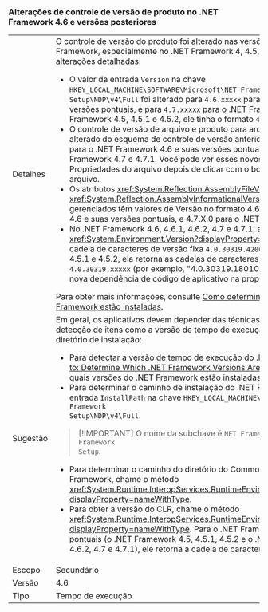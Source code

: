 ### <a name="product-versioning-changes-in-the-net-framework-46-and-later-versions"></a>Alterações de controle de versão de produto no .NET Framework 4.6 e versões posteriores

|   |   |
|---|---|
|Detalhes|O controle de versão do produto foi alterado nas versões anteriores do .NET Framework, especialmente no .NET Framework 4, 4.5, 4.5.1 e 4.5.2. Veja a seguir as alterações detalhadas:<ul><li>O valor da entrada <code>Version</code> na chave <code>HKEY_LOCAL_MACHINE\SOFTWARE\Microsoft\NET Framework Setup\NDP\v4\Full</code> foi alterado para <code>4.6.xxxxx</code> para o .NET Framework 4.6 e suas versões pontuais, e para <code>4.7.xxxxx</code> para o .NET Framework 4.7 e 4.7.1. No .NET Framework 4.5, 4.5.1 e 4.5.2, ele tinha o formato <code>4.5.xxxxx</code>.</li><li>O controle de versão de arquivo e produto para arquivos do .NET Framework foi alterado do esquema de controle de versão anterior de 4.0.30319.x para 4.6.X.0 para o .NET Framework 4.6 e suas versões pontuais, e para 4.7.X.0 para o .NET Framework 4.7 e 4.7.1. Você pode ver esses novos valores quando exibe as Propriedades do arquivo depois de clicar com o botão direito do mouse em um arquivo.</li><li>Os atributos <xref:System.Reflection.AssemblyFileVersionAttribute> e <xref:System.Reflection.AssemblyInformationalVersionAttribute> para assemblies gerenciados têm valores de Versão no formato 4.6.X.0 para o .NET Framework 4.6 e suas versões pontuais, e 4.7.X.0 para o .NET Framework 4.7 e 4.7.1.</li><li>No .NET Framework 4.6, 4.6.1, 4.6.2, 4.7 e 4.7.1, a propriedade <xref:System.Environment.Version?displayProperty=nameWithType> retorna a cadeia de caracteres de versão fixa <code>4.0.30319.42000</code>. No .NET Framework 4, 4.5, 4.5.1 e 4.5.2, ela retorna as cadeias de caracteres de versão no formato <code>4.0.30319.xxxxx</code> (por exemplo, &quot;4.0.30319.18010&quot;). Não é recomendável criar nova dependência de código de aplicativo na propriedade Environment.Version.</li></ul>Para obter mais informações, consulte [Como determinar quais versões do .NET Framework estão instaladas](~/docs/framework/migration-guide/how-to-determine-which-versions-are-installed.md).|
|Sugestão|Em geral, os aplicativos devem depender das técnicas recomendadas para detecção de itens como a versão de tempo de execução do .NET Framework e o diretório de instalação:<ul><li>Para detectar a versão de tempo de execução do .NET Framework, confira [How to: Determine Which .NET Framework Versions Are Installed](~/docs/framework/migration-guide/how-to-determine-which-versions-are-installed.md) (Como determinar quais versões do .NET Framework estão instaladas).</li><li>Para determinar o caminho de instalação do .NET Framework, use o valor da entrada <code>InstallPath</code> na chave <code>HKEY_LOCAL_MACHINE\SOFTWARE\Microsoft\NET Framework Setup\NDP\v4\Full</code>.</li></ul> <blockquote> [!IMPORTANT] O nome da subchave é <code>NET Framework Setup</code>, e não <code>.NET Framework Setup</code>.</blockquote> <ul><li>Para determinar o caminho do diretório do Common Language Runtime do .NET Framework, chame o método <xref:System.Runtime.InteropServices.RuntimeEnvironment.GetRuntimeDirectory?displayProperty=nameWithType>.</li><li>Para obter a versão do CLR, chame o método <xref:System.Runtime.InteropServices.RuntimeEnvironment.GetSystemVersion?displayProperty=nameWithType>. Para o .NET Framework 4 e suas versões pontuais (o .NET Framework 4.5, 4.5.1, 4.5.2 e o .NET Framework 4.6, 4.6.1, 4.6.2, 4.7 e 4.7.1), ele retorna a cadeia de caracteres v4.0.30319.</li></ul>|
|Escopo|Secundário|
|Versão|4.6|
|Tipo|Tempo de execução|

